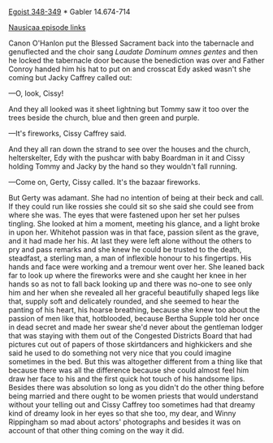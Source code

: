 [Egoist 348-349](https://archive.org/stream/ulysses00joyc_1?ref=ol#page/348/mode/2up) * Gabler 14.674-714

[Nausicaa episode links](https://github.com/upup1904/ulysses_splits/blob/master/nausicaa/episode_links_nausicaa.md)


Canon O'Hanlon put the Blessed Sacrament back into the tabernacle and
genuflected and the choir sang *Laudate Dominum omnes gentes* and then
he locked the tabernacle door because the benediction was over and
Father Conroy handed him his hat to put on and crosscat Edy asked wasn't
she coming but Jacky Caffrey called out:

—O, look, Cissy!

And they all looked was it sheet lightning but Tommy saw it too over the
trees beside the church, blue and then green and purple.

—It's fireworks, Cissy Caffrey said.

And they all ran down the strand to see over the houses and the church,
helterskelter, Edy with the pushcar with baby Boardman in it and Cissy
holding Tommy and Jacky by the hand so they wouldn't fall running.

—Come on, Gerty, Cissy called. It's the bazaar fireworks.

But Gerty was adamant. She had no intention of being at their beck and
call. If they could run like rossies she could sit so she said she could
see from where she was. The eyes that were fastened upon her set her
pulses tingling. She looked at him a moment, meeting his glance, and a
light broke in upon her. Whitehot passion was in that face, passion
silent as the grave, and it had made her his. At last they were left
alone without the others to pry and pass remarks and she knew he could
be trusted to the death, steadfast, a sterling man, a man of inflexible
honour to his fingertips. His hands and face were working and a tremour
went over her. She leaned back far to look up where the fireworks were
and she caught her knee in her hands so as not to fall back looking up
and there was no-one to see only him and her when she revealed all her
graceful beautifully shaped legs like that, supply soft and delicately
rounded, and she seemed to hear the panting of his heart, his hoarse
breathing, because she knew too about the passion of men like that,
hotblooded, because Bertha Supple told her once in dead secret and made
her swear she'd never about the gentleman lodger that was staying with
them out of the Congested Districts Board that had pictures cut out of
papers of those skirtdancers and highkickers and she said he used to do
something not very nice that you could imagine sometimes in the bed. But
this was altogether different from a thing like that because there was
all the difference because she could almost feel him draw her face to
his and the first quick hot touch of his handsome lips. Besides there
was absolution so long as you didn't do the other thing before being
married and there ought to be women priests that would understand
without your telling out and Cissy Caffrey too sometimes had that dreamy
kind of dreamy look in her eyes so that she too, my dear, and Winny
Rippingham so mad about actors' photographs and besides it was on
account of that other thing coming on the way it did.
